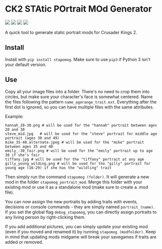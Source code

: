 # CK2 STAtic POrtrait MOd Generator

[![](https://img.shields.io/pypi/v/stapomog?style=for-the-badge)](https://pypi.org/project/stapomog/)
[![](https://img.shields.io/pypi/dm/stapomog?style=for-the-badge)](https://pypi.org/project/stapomog/)
[![](https://img.shields.io/github/stars/krateng/stapomog?style=for-the-badge&color=purple)](https://github.com/krateng/stapomog/stargazers)
[![](https://img.shields.io/pypi/l/stapomog?style=for-the-badge)](https://github.com/krateng/stapomog/blob/master/LICENSE)

A quick tool to generate static portrait mods for Crusader Kings 2.

## Install

Install with `pip install stapomog`. Make sure to use `pip3` if Python 3 isn't your default version.


## Use

Copy all your image files into a folder. There's no need to crop them into circles, but make sure your character's face is somewhat centered. Name the files following the pattern `name_agerange_trait.ext`. Everything after the first dot is ignored, so you can have multiple files with the same attributes.

Example:

	hannah_20-30.png # will be used for the "hannah" portrait between ages 20 and 30
	steve_mid.jpg	# will be used for the "steve" portrait for middle age portrait (ages 30 and 49)
	mike_35-40.alternate.jpeg # will be used for the "mike" portrait between ages 35 and 40
	emily_-30_fair.png # will be used for the "emily" portrait up to age 30 if she's fair
	tiffany.jpg # will be used for the "tiffany" portrait at any age
	gilly_young_wilding.png # will be used for the "gilly" portrait for young age (16-29) if she has the "wildling" trait
	
Then simply run the command `stapomog (folder)`. It will generate a new mod in the folder `stapomog_portrait_mod`. Merge this folder with your existing mod or use it as a standalone mod (make sure to create a .mod file).

You can now assign the new portraits by adding traits with events, decisions or console commands - they are simply named `portrait_(name)`. If you set the global flag `debug_stapomog`, you can directly assign portraits to any living person by right-clicking them.

If you add additional pictures, you can simply update your existing mod (even if you moved and renamed it) by running `stapomog (modfolder)`. Keep in mind that updating mods midgame will break your savegames if traits are added or removed.
